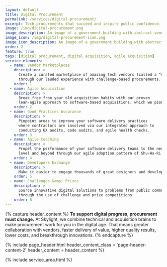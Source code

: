 ```yaml
---
layout: default
title: Digital Procurement
permalink: /services/digital-procurement/
excerpt: Tech procurements that succeed and inspire public confidence.
image: /img/digital-procurement.png
image_description: An image of a government building with abstract vendor icons around it.
image_icon: /img/digital-procurement-icon.png
image_icon_description: An image of a government building with abstract vendor icons around it.
order: 2
feature: true
tags: [digital procurement, digital acquisition, agile acquisition]
service_elements:
  - name: Vendor Marketplaces
    description: >
      Create a curated marketplace of amazing tech vendors (called a "micro-market")
      through our lauded experience with challenge-based procurements.
    order: 1
  - name: Agile Acquisition
    description: >
      Break free from your old acquisition habits with our proven
      lean-agile approach to software-based acquisitions, which we pioneered.
    order: 2
  - name: Good Practices Assurance
    description: >
      Pinpoint areas to improve your software delivery practices
      where contractors are involved via our integrated approach to
      conducting UX audits, code audits, and agile health checks.
    order: 3
  - name: Agile Coaching
    description: >
      Propel the performance of your software delivery teams to the next
      level and beyond through our agile adoption pattern of Shu-Ha-Ri.
    order: 4
  - name: Developers Exchange
    description: >
      Make it easier to engage thousands of great designers and developers through the use of micro-purchase platforms.
    order: 5
  - name: Challenges &amp; Prizes
    description: >
      Source innovative digital solutions to problems from public communities
      through the use of challenge and prize competitions.
    order: 6
---
```


{% capture header_content %}
  <strong>To support digital progress, procurement must change.</strong> At Skylight, we combine technical and acquisition brains to make procurement work for you in the digital age. That means greater collaboration with vendors, faster delivery of value, higher quality results, lower costs, and breakthrough innovations.
{% endcapture %}

{% include page_header.html
  header_content_class = 'page-header-content-2'
  header_content = header_content
%}

{% include service_area.html %}
